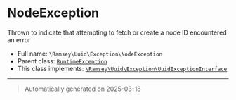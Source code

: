 
# NodeException

Thrown to indicate that attempting to fetch or create a node ID encountered an error



* Full name: `\Ramsey\Uuid\Exception\NodeException`
* Parent class: [`RuntimeException`](../../../RuntimeException.md)
* This class implements:
[`\Ramsey\Uuid\Exception\UuidExceptionInterface`](./UuidExceptionInterface.md)






***
> Automatically generated on 2025-03-18
